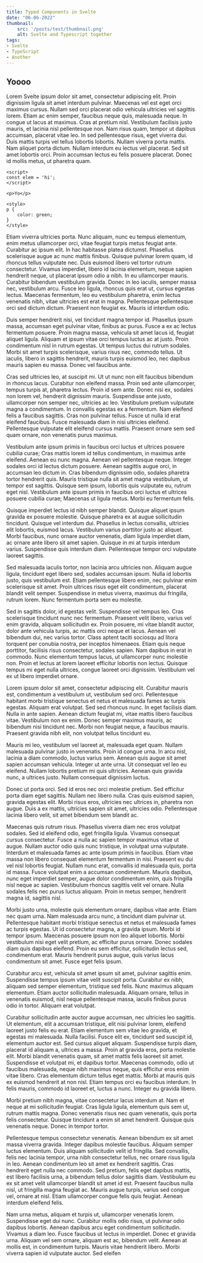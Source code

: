 ```yaml
---
title: Typed Components in Svelte
date: "06-06-2022"
thumbnail:
    src: '/posts/test/thumbnail.png'
    alt: Svelte and Typescript together
tags:
- Svelte
- TypeScript
- Another
---
```


<script>
import ImageLink from '$lib/components/ImageLink.svelte';
</script>

## Yoooo
Lorem <ImageLink href="https://svelte.dev" svg="/icons/svelte.svg#icon">Svelte</ImageLink> ipsum dolor sit amet, consectetur adipiscing elit. Proin dignissim ligula sit amet interdum pulvinar. Maecenas vel est eget orci maximus cursus. Nullam sed orci placerat odio vehicula ultricies vel sagittis lorem. Etiam ac enim semper, faucibus neque quis, malesuada neque. In congue ut lacus at maximus. Cras at pretium nisl. Vestibulum facilisis justo mauris, et lacinia nisl pellentesque non. Nam risus quam, tempor ut dapibus accumsan, placerat vitae leo. In sed pellentesque risus, eget viverra dui. Duis mattis turpis vel tellus lobortis lobortis. Nullam viverra porta mattis. Nam aliquet porta dictum. Nullam interdum eu lectus vel placerat. Sed sit amet lobortis orci. Proin accumsan lectus eu felis posuere placerat. Donec id mollis metus, ut pharetra quam.

```svelte
<script>
const elem = 'hi';
</script>

<p>Yo</p>

<style>
p {
    color: green;
}
</style>
```

Etiam viverra ultricies porta. Nunc aliquam, nunc eu tempus elementum, enim metus ullamcorper orci, vitae feugiat turpis metus feugiat ante. Curabitur ac ipsum elit. In hac habitasse platea dictumst. Phasellus scelerisque augue ac nunc mattis finibus. Quisque pulvinar lorem quam, id rhoncus tellus vulputate nec. Duis euismod libero vel tortor rutrum consectetur. Vivamus imperdiet, libero id lacinia elementum, neque sapien hendrerit neque, ut placerat ipsum odio a nibh. In eu ullamcorper mauris. Curabitur bibendum vestibulum gravida. Donec in leo iaculis, semper massa nec, vestibulum arcu. Fusce leo ligula, rhoncus quis erat ut, cursus egestas lectus. Maecenas fermentum, leo eu vestibulum pharetra, enim lectus venenatis nibh, vitae ultricies est erat in magna. Pellentesque pellentesque orci sed dictum dictum. Praesent non feugiat ex. Mauris id interdum odio.

Duis semper hendrerit nisi, vel tincidunt magna tempor id. Phasellus ipsum massa, accumsan eget pulvinar vitae, finibus ac purus. Fusce a ex ac lectus fermentum posuere. Proin magna massa, vehicula sit amet lacus id, feugiat aliquet ligula. Aliquam et ipsum vitae orci tempus luctus ac at justo. Proin condimentum nisl in rutrum egestas. Ut tempus luctus dui rutrum sodales. Morbi sit amet turpis scelerisque, varius risus nec, commodo tellus. Ut iaculis, libero in sagittis hendrerit, mauris turpis euismod leo, nec dapibus mauris sapien eu massa. Donec vel faucibus ante.

Cras sed ultricies leo, at suscipit mi. Ut ut nunc non elit faucibus bibendum in rhoncus lacus. Curabitur non eleifend massa. Proin sed ante ullamcorper, tempus turpis at, pharetra lectus. Proin id sem ante. Donec nisi ex, sodales non lorem vel, hendrerit dignissim mauris. Suspendisse ante justo, ullamcorper non semper nec, ultricies ac leo. Vestibulum pretium vulputate magna a condimentum. In convallis egestas ex a fermentum. Nam eleifend felis a faucibus sagittis. Cras non pulvinar tellus. Fusce ut nulla id erat eleifend faucibus. Fusce malesuada diam in nisi ultricies eleifend. Pellentesque vulputate elit eleifend cursus mattis. Praesent ornare sem sed quam ornare, non venenatis purus maximus.

Vestibulum ante ipsum primis in faucibus orci luctus et ultrices posuere cubilia curae; Cras mattis lorem id tellus condimentum, in maximus ante eleifend. Aenean eu nunc magna. Aenean vel pellentesque neque. Integer sodales orci id lectus dictum posuere. Aenean sagittis augue orci, in accumsan leo dictum in. Cras bibendum dignissim odio, sodales pharetra tortor hendrerit quis. Mauris tristique nulla sit amet magna vestibulum, ut tempor est sagittis. Quisque sem ipsum, lobortis quis vulputate eu, rutrum eget nisl. Vestibulum ante ipsum primis in faucibus orci luctus et ultrices posuere cubilia curae; Maecenas ut ligula metus. Morbi eu fermentum felis.

Quisque imperdiet lectus id nibh semper blandit. Quisque aliquet ipsum gravida ex posuere molestie. Quisque pharetra ex at augue sollicitudin tincidunt. Quisque vel interdum dui. Phasellus in lectus convallis, ultricies elit lobortis, euismod lacus. Vestibulum varius porttitor justo ac aliquet. Morbi faucibus, nunc ornare auctor venenatis, diam ligula imperdiet diam, ac ornare ante libero sit amet sapien. Quisque in mi at turpis interdum varius. Suspendisse quis interdum diam. Pellentesque tempor orci vulputate laoreet sagittis.

Sed malesuada iaculis tortor, non lacinia arcu ultricies non. Aliquam augue ligula, tincidunt eget libero sed, sodales accumsan ipsum. Nulla id lobortis justo, quis vestibulum est. Etiam pellentesque libero enim, nec pulvinar enim scelerisque sit amet. Proin ultrices risus eget elit condimentum, placerat blandit velit semper. Suspendisse in metus viverra, maximus dui fringilla, rutrum lorem. Nunc fermentum porta sem eu molestie.

Sed in sagittis dolor, id egestas velit. Suspendisse vel tempus leo. Cras scelerisque tincidunt nunc nec fermentum. Praesent velit libero, varius vel enim gravida, aliquam sollicitudin ex. Proin posuere, mi vitae blandit auctor, dolor ante vehicula turpis, ac mattis orci neque et lacus. Aenean vel bibendum dui, nec varius tortor. Class aptent taciti sociosqu ad litora torquent per conubia nostra, per inceptos himenaeos. Etiam quis neque porttitor, facilisis risus consectetur, sodales sapien. Nam dapibus in erat in commodo. Nunc elementum tempus lacus, ut ullamcorper nunc molestie non. Proin et lectus at lorem laoreet efficitur lobortis non lectus. Quisque tempus mi eget nulla ultrices, congue laoreet orci dignissim. Vestibulum vel ex ut libero imperdiet ornare.

Lorem ipsum dolor sit amet, consectetur adipiscing elit. Curabitur mauris est, condimentum a vestibulum ut, vestibulum sed orci. Pellentesque habitant morbi tristique senectus et netus et malesuada fames ac turpis egestas. Aliquam erat volutpat. Sed sed rhoncus nunc. In eget facilisis diam. Nulla in ante sapien. Aenean dictum feugiat mi, vitae mattis libero faucibus vitae. Vestibulum non ex enim. Donec semper maximus mauris, ac bibendum nisi tincidunt nec. Morbi non feugiat neque, a faucibus mauris. Praesent gravida nibh elit, non volutpat tellus tincidunt eu.

Mauris mi leo, vestibulum vel laoreet at, malesuada eget quam. Nullam malesuada pulvinar justo in venenatis. Proin id congue urna. In arcu nisl, lacinia a diam commodo, luctus varius sem. Aenean quis augue sit amet sapien accumsan vehicula. Integer ut ante urna. Ut consequat vel leo eu eleifend. Nullam lobortis pretium mi quis ultricies. Aenean quis gravida nunc, a ultrices justo. Nullam consequat dignissim luctus.

Donec ut porta orci. Sed id eros nec orci molestie pretium. Sed efficitur porta diam eget sagittis. Nullam nec libero nulla. Cras quis euismod sapien, gravida egestas elit. Morbi risus eros, ultricies nec ultrices in, pharetra non augue. Duis a ex mattis, ultricies sapien sit amet, ultricies odio. Pellentesque lacinia libero velit, sit amet bibendum sem blandit ac.

Maecenas quis rutrum risus. Phasellus viverra diam nec eros volutpat sodales. Sed id eleifend odio, eget fringilla ligula. Vivamus consequat cursus consectetur. Fusce a nulla ac sapien tempor maximus vitae ut augue. Nullam auctor odio quis nunc tristique, in volutpat urna vulputate. Interdum et malesuada fames ac ante ipsum primis in faucibus. Etiam vitae massa non libero consequat elementum fermentum in nisi. Praesent eu dui vel nisl lobortis feugiat. Nullam nunc erat, convallis id malesuada quis, porta id massa. Fusce volutpat enim a accumsan condimentum. Mauris dapibus, nunc eget imperdiet semper, augue dolor condimentum enim, quis fringilla nisl neque ac sapien. Vestibulum rhoncus sagittis velit vel ornare. Nulla sodales felis nec purus luctus aliquam. Proin in metus semper, hendrerit magna id, sagittis nisl.

Morbi justo urna, molestie quis elementum ornare, dapibus vitae ante. Etiam nec quam urna. Nam malesuada arcu nunc, a tincidunt diam pulvinar ut. Pellentesque habitant morbi tristique senectus et netus et malesuada fames ac turpis egestas. Ut id consectetur magna, a gravida ipsum. Morbi id tempor ipsum. Maecenas posuere ipsum non leo aliquet lobortis. Morbi vestibulum nisi eget velit pretium, ac efficitur purus ornare. Donec sodales diam quis dapibus eleifend. Proin eu sem efficitur, sollicitudin lectus sed, condimentum erat. Mauris hendrerit purus augue, quis varius lacus condimentum sit amet. Fusce eget felis ipsum.

Curabitur arcu est, vehicula sit amet ipsum sit amet, pulvinar sagittis enim. Suspendisse tempus ipsum vitae velit suscipit porta. Curabitur ex nibh, aliquam sed semper elementum, tristique sed felis. Nunc maximus aliquam elementum. Etiam auctor sollicitudin malesuada. Aliquam ornare, tellus in venenatis euismod, nisl neque pellentesque massa, iaculis finibus purus odio in tortor. Aliquam erat volutpat.

Curabitur sollicitudin ante auctor augue accumsan, nec ultricies leo sagittis. Ut elementum, elit a accumsan tristique, elit nisi pulvinar lorem, eleifend laoreet justo felis eu erat. Etiam elementum sem vitae leo gravida, et egestas mi malesuada. Nulla facilisi. Fusce elit ex, tincidunt sed suscipit id, elementum auctor est. Sed cursus aliquet aliquam. Suspendisse turpis diam, placerat id aliquam a, ultrices a massa. Proin at gravida eros, porta molestie elit. Morbi blandit venenatis quam, sit amet mattis felis laoreet sit amet. Suspendisse et volutpat mi, et dapibus tortor. Maecenas commodo, odio ut faucibus malesuada, neque nibh maximus neque, quis efficitur eros enim vitae libero. Cras elementum dictum tellus eget mattis. Morbi at mauris quis ex euismod hendrerit at non nisl. Etiam tempus orci eu faucibus interdum. In felis mauris, commodo id laoreet et, luctus a nunc. Integer eu gravida libero.

Morbi pretium nibh magna, vitae consectetur lacus interdum at. Nam et neque at mi sollicitudin feugiat. Cras ligula ligula, elementum quis sem ut, rutrum mattis magna. Donec venenatis risus nec quam venenatis, quis porta felis consectetur. Quisque tincidunt a enim sit amet hendrerit. Quisque quis venenatis neque. Donec in tempor tortor.

Pellentesque tempus consectetur venenatis. Aenean bibendum ex sit amet massa viverra gravida. Integer dapibus molestie faucibus. Aliquam semper luctus elementum. Duis aliquam sollicitudin velit id fringilla. Sed convallis, felis nec lacinia tempor, urna nibh consectetur tellus, nec ornare risus ligula in leo. Aenean condimentum leo sit amet ex hendrerit sagittis. Cras hendrerit eget nulla nec commodo. Sed pretium, felis eget dapibus mattis, est libero facilisis urna, a bibendum tellus dolor sagittis diam. Vestibulum eu ex sit amet velit ullamcorper blandit sit amet id est. Praesent faucibus nulla nisl, ut fringilla magna feugiat ac. Mauris augue turpis, varius sed congue vel, ornare at nisl. Etiam ullamcorper congue felis quis feugiat. Aenean interdum eleifend felis.

Nam urna metus, aliquam et turpis ut, ullamcorper venenatis lorem. Suspendisse eget dui nunc. Curabitur mollis odio risus, ut pulvinar odio dapibus lobortis. Aenean dapibus arcu eget condimentum sollicitudin. Vivamus a diam leo. Fusce faucibus ut lectus in imperdiet. Donec et gravida urna. Aliquam vel sem ornare, aliquam est ac, bibendum velit. Aenean at mollis est, in condimentum turpis. Mauris vitae hendrerit libero. Morbi viverra sapien id vulputate auctor. Sed eleifen
